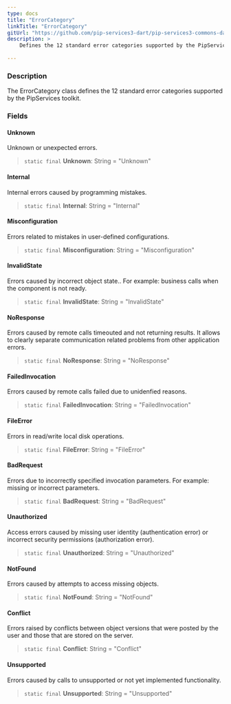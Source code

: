 ```yaml
---
type: docs
title: "ErrorCategory"
linkTitle: "ErrorCategory"
gitUrl: "https://github.com/pip-services3-dart/pip-services3-commons-dart"
description: >
    Defines the 12 standard error categories supported by the PipServices toolkit.
    
---
```


### Description

The ErrorCategory class defines the 12 standard error categories supported by the PipServices toolkit.

### Fields

<span class="hide-title-link">

#### Unknown
Unknown or unexpected errors.
> `static final` **Unknown**: String = "Unknown"

#### Internal
Internal errors caused by programming mistakes.
> `static final` **Internal**: String = "Internal"

#### Misconfiguration	
Errors related to mistakes in user-defined configurations.
> `static final` **Misconfiguration**: String = "Misconfiguration"
	
#### InvalidState
Errors caused by incorrect object state.. 
For example: business calls when the component is not ready.
> `static final` **InvalidState**: String = "InvalidState"
	
#### NoResponse	
Errors caused by remote calls timeouted and not returning results.
It allows to clearly separate communication related problems
from other application errors.
> `static final` **NoResponse**: String = "NoResponse"

#### FailedInvocation	
Errors caused by remote calls failed due to unidenfied reasons.
> `static final` **FailedInvocation**: String = "FailedInvocation"

#### FileError
Errors in read/write local disk operations.
> `static final` **FileError**: String = "FileError"

#### BadRequest
Errors due to incorrectly specified invocation parameters.
For example: missing or incorrect parameters.
> `static final` **BadRequest**: String = "BadRequest"
	
#### Unauthorized
Access errors caused by missing user identity (authentication error)
or incorrect security permissions (authorization error).
> `static final` **Unauthorized**: String = "Unauthorized"

#### NotFound
Errors caused by attempts to access missing objects.
> `static final` **NotFound**: String = "NotFound"
	
#### Conflict
Errors raised by conflicts between object versions that were
posted by the user and those that are stored on the server.
> `static final` **Conflict**: String = "Conflict"	
	
#### Unsupported	
Errors caused by calls to unsupported or not yet implemented functionality.
> `static final` **Unsupported**: String = "Unsupported"

</span>
